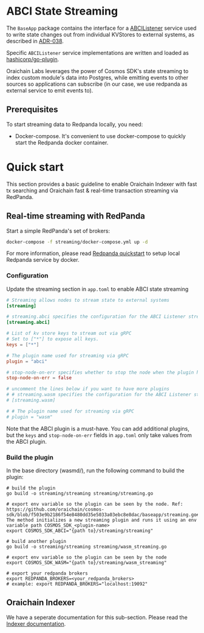 # ABCI State Streaming

The `BaseApp` package contains the interface for a [ABCIListener](https://github.com/cosmos/cosmos-sdk/blob/main/baseapp/streaming.go)
service used to write state changes out from individual KVStores to external systems,
as described in [ADR-038](https://github.com/cosmos/cosmos-sdk/blob/main/docs/architecture/adr-038-state-listening.md).

Specific `ABCIListener` service implementations are written and loaded as [hashicorp/go-plugin](https://github.com/hashicorp/go-plugin).

Oraichain Labs leverages the power of Cosmos SDK's state streaming to index custom module's data into Postgres, while emitting events to other sources so applications can subscribe (in our case, we use redpanda as external service to emit events to).

## Prerequisites

To start streaming data to Redpanda locally, you need:

- Docker-compose. It's convenient to use docker-compose to quickly start the Redpanda docker container.

# Quick start

This section provides a basic guideline to enable Oraichain Indexer with fast tx searching and Oraichain fast & real-time transaction streaming via RedPanda.

## Real-time streaming with RedPanda

Start a simple RedPanda's set of brokers:

```bash
docker-compose -f streaming/docker-compose.yml up -d
```

For more information, please read [Redpanda quickstart](https://docs.redpanda.com/current/get-started/quick-start/?tab=tabs-2-macos) to setup local Redpanda service by docker.

### Configuration

Update the streaming section in `app.toml` to enable ABCI state streaming

```toml
# Streaming allows nodes to stream state to external systems
[streaming]

# streaming.abci specifies the configuration for the ABCI Listener streaming service
[streaming.abci]

# List of kv store keys to stream out via gRPC
# Set to ["*"] to expose all keys.
keys = ["*"]

# The plugin name used for streaming via gRPC
plugin = "abci"

# stop-node-on-err specifies whether to stop the node when the plugin has problems
stop-node-on-err = false

# uncomment the lines below if you want to have more plugins
# # streaming.wasm specifies the configuration for the ABCI Listener streaming service, for the wasm module
# [streaming.wasm]

# # The plugin name used for streaming via gRPC
# plugin = "wasm"
```

Note that the ABCI plugin is a must-have. You can add additional plugins, but the `keys` and `stop-node-on-err` fields in `app.toml` only take values from the ABCI plugin.

### Build the plugin

In the base directory (wasmd/), run the following command to build the plugin:

```shell
# build the plugin
go build -o streaming/streaming streaming/streaming.go

# export env variable so the plugin can be seen by the node. Ref: https://github.com/oraichain/cosmos-sdk/blob/f503e9b2186f54e8480dd35e5033a03ebc8e8dac/baseapp/streaming.go#L35. The method initializes a new streaming plugin and runs it using an env variable path COSMOS_SDK_<plugin-name>
export COSMOS_SDK_ABCI="{path to}/streaming/streaming"

# build another plugin
go build -o streaming/streaming streaming/wasm_streaming.go

# export env variable so the plugin can be seen by the node
export COSMOS_SDK_WASM="{path to}/streaming/wasm_streaming"

# export your redpanda brokers
export REDPANDA_BROKERS=<your_redpanda_brokers>
# example: export REDPANDA_BROKERS="localhost:19092"
```

## Oraichain Indexer

We have a seperate documentation for this sub-section. Please read the [Indexer documentation](../indexer/README.md).